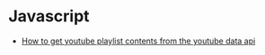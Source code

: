 # Javascript
- [How to get youtube playlist contents from the youtube data api](./javascript/how-to-play-youtube-from-api.md)
